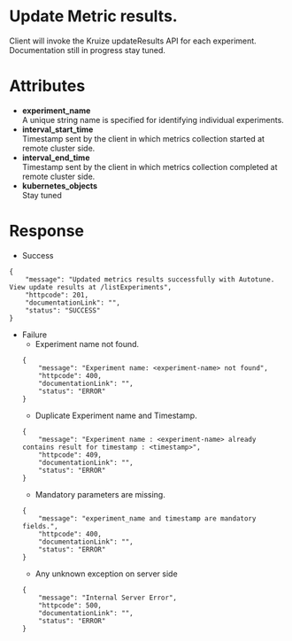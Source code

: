 # Update Metric results.

Client will invoke the Kruize updateResults API for each experiment. Documentation still in progress stay
tuned.

# Attributes

- **experiment_name** \
  A unique string name is specified for identifying individual experiments.
- **interval_start_time** \
  Timestamp sent by the client in which metrics collection started at remote cluster side.
- **interval_end_time** \
  Timestamp sent by the client in which metrics collection completed at remote cluster side.
- **kubernetes_objects** \
  Stay tuned

# Response

* Success

```
{
    "message": "Updated metrics results successfully with Autotune. View update results at /listExperiments",
    "httpcode": 201,
    "documentationLink": "",
    "status": "SUCCESS"
}
```

* Failure
    * Experiment name not found.
  ```
  {
      "message": "Experiment name: <experiment-name> not found",
      "httpcode": 400,
      "documentationLink": "",
      "status": "ERROR"
  }
  ```
    * Duplicate Experiment name and Timestamp.
  ```
  {
      "message": "Experiment name : <experiment-name> already contains result for timestamp : <timestamp>",
      "httpcode": 409,
      "documentationLink": "",
      "status": "ERROR"
  }
  ```
    * Mandatory parameters are missing.
  ```
  {
      "message": "experiment_name and timestamp are mandatory fields.",
      "httpcode": 400,
      "documentationLink": "",
      "status": "ERROR"
  }
  ```
    * Any unknown exception on server side
  ```
  {
      "message": "Internal Server Error",
      "httpcode": 500,
      "documentationLink": "",
      "status": "ERROR"
  }
  ```
